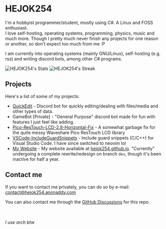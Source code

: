 # HEJOK254

I'm a hobbyist programmer/student, mostly using C#. A Linux and FOSS enthusiast.\
I love self-hosting, operating systems, programming, physics, music and much more. Though I pretty much never finish any projects for one reason or another, so don't expect too much from me \:P

I am currently into operating systems (mainly GNU/Linux), self-hosting (e.g. rss) and writing discord bots, among other C# programs.

![HEJOK254's Stats](https://github-readme-stats.vercel.app/api?username=HEJOK254&theme=tokyonight&show_icons=true&hide_border=true&count_private=true)
![HEJOK254's Streak](https://github-readme-streak-stats.herokuapp.com/?user=HEJOK254&theme=tokyonight&hide_border=true)

## Projects

Here's a list of some of my projects:

- [QuickEdit](https://github.com/HEJOK254/Discord-QuickEdit) - Discord bot for quickly editing/dealing with files/media and other types of data.
- GameBot \[Private\] - "General Purpose" discord bot made for fun with features I just feel like adding.
- [Pico-ResTouch-LCD-2.8-Horizontal-Fix](https://github.com/HEJOK254/Pico-ResTouch-LCD-2.8-Horizontal-Fix) - A somewhat garbage fix for the quite messy Waveshare Pico ResTouch LCD library
- [VSCode-IncludeGuardSnippets](https://github.com/HEJOK254/VSCode-IncludeGuardSnippets) - Include guard snippets (C/C++) for Visual Studio Code. I have since switched to neovim lol
- [My Website](https://github.com/HEJOK254/hejok254.github.io) - My website available at [hejok254.github.io](https://hejok254.github.io). "Currently" undergoing a complete rewrite/redesign on branch `dev`, though it's been inactive for half a year.

## Contact me

If you want to contact me privately, you can do so by e-mail: [contact@hejok254.anonaddy.com](mailto:contact@hejok254.anonaddy.com)

You can also contact me through the [GitHub Discussions](https://github.com/HEJOK254/HEJOK254/discussions) for this repo.

\
\
*I use arch btw*

<!--
**HEJOK254/HEJOK254** is a ✨ _special_ ✨ repository because its `README.md` (this file) appears on your GitHub profile.

Here are some ideas to get you started:

- 🔭 I’m currently working on ...
- 🌱 I’m currently learning ...
- 👯 I’m looking to collaborate on ...
- 🤔 I’m looking for help with ...
- 💬 Ask me about ...
- 📫 How to reach me: ...
- 😄 Pronouns: ...
- ⚡ Fun fact: ...
-->
